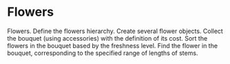 # Flowers
Flowers. Define the flowers hierarchy. Create several flower objects. Collect the bouquet (using accessories) with the definition of its cost. Sort the flowers in the bouquet based by the freshness level. Find the flower in the bouquet, corresponding to the specified range of lengths of stems.
